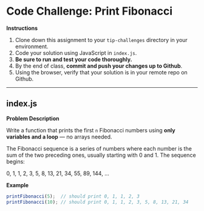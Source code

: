 # **Code Challenge: Print Fibonacci**

**Instructions**

1. Clone down this assignment to your `tip-challenges` directory in your environment.
2. Code your solution using JavaScript in `index.js`.
3. **Be sure to run and test your code thoroughly.**
4. By the end of class, **commit and push your changes up to Github**.
5. Using the browser, verify that your solution is in your remote repo on Github.

---

## index.js

**Problem Description**

Write a function that prints the first `n` Fibonacci numbers using **only variables and a loop** — no arrays needed. 

The Fibonacci sequence is a series of numbers where each number is the sum of the two preceding ones, usually starting with 0 and 1. The sequence begins:

0, 1, 1, 2, 3, 5, 8, 13, 21, 34, 55, 89, 144, ...

**Example**

```jsx
printFibonacci(5);  // should print 0, 1, 1, 2, 3
printFibonacci(10); // should print 0, 1, 1, 2, 3, 5, 8, 13, 21, 34
```
